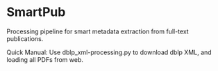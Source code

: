 # SmartPub
Processing pipeline for smart metadata extraction from full-text publications.

Quick Manual:
Use dblp_xml-processing.py to download dblp XML, and loading all PDFs from web.
